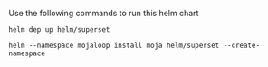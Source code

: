 Use the following commands to run this helm chart

```
helm dep up helm/superset

helm --namespace mojaloop install moja helm/superset --create-namespace

```

